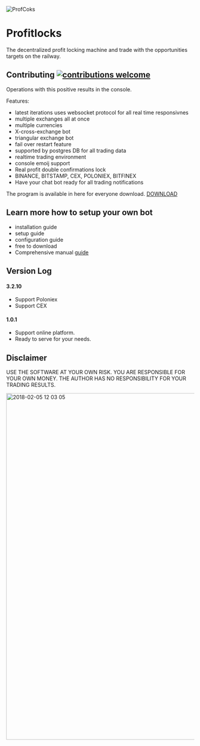 ![ProfCoks](https://user-images.githubusercontent.com/629338/36960338-93be8f56-2081-11e8-9588-114d8b34c145.png)
# Profitlocks

The decentralized profit locking machine and trade with the opportunities targets on the railway.

## Contributing [![contributions welcome](https://img.shields.io/badge/contributions-welcome-brightgreen.svg?style=flat)](https://github.com/tokenchain/profitlocks/issues)

Operations with this positive results in the console.

Features:
* latest iterations uses websocket protocol for all real time responsivnes
* multiple exchanges all at once
* multiple currencies
* X-cross-exchange bot
* triangular exchange bot
* fail over restart feature
* supported by postgres DB for all trading data
* realtime trading environment
* console emoij support
* Real profit double confirmations lock
* BINANCE, BITSTAMP, CEX, POLONIEX, BITFINEX
* Have your chat bot ready for all trading notifications

The program is available in here for everyone download. [DOWNLOAD](https://mega.nz/#F!Nop0FBSb!6PA8eV9mxzGg0f1IPFC_aw)

## Learn more how to setup your own bot
- installation guide
- setup guide
- configuration guide
- free to download
- Comprehensive manual [guide](https://github.com/tokenchain/profitlocks/wiki)

## Version Log

#### 3.2.10

- Support Poloniex
- Support CEX

#### 1.0.1

- Support online platform.
- Ready to serve for your needs.


## Disclaimer
USE THE SOFTWARE AT YOUR OWN RISK. YOU ARE RESPONSIBLE FOR YOUR OWN MONEY. THE AUTHOR HAS NO RESPONSIBILITY FOR YOUR TRADING RESULTS.

<img width="929" alt="2018-02-05 12 03 05" src="https://user-images.githubusercontent.com/629338/35781821-7ce6c0ee-0a08-11e8-9814-87fb6ac37470.png">
